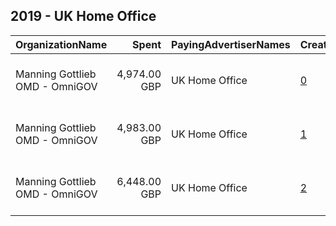 ## 2019 - UK Home Office 
|OrganizationName|Spent|PayingAdvertiserNames|CreativeUrls|Impressions|Genders|AgeBrackets|CountryCodes|BillingAddresses|CandidateBallotInformation|
|:---|---:|:---|:---|---:|:---|:---|:---|:---|:---|
|Manning Gottlieb OMD - OmniGOV|4,974.00 GBP|UK Home Office|[0](https://www.snap.com/political-ads/asset/62b15b267ff4f565789752fbe3e52cc7e050e5ec6ca81d48c9b4f4c1b05a00de?mediaType=mp4)|4,584,348|MALE|18-24|united kingdom|"10 Regents Wharf, All Saints Stree,London,N1 9RL,GB"||
|Manning Gottlieb OMD - OmniGOV|4,983.00 GBP|UK Home Office|[1](https://www.snap.com/political-ads/asset/92e5c178132f08c94be9be476db19f7a857413cfe70f67f34a63cbdb171b5f22?mediaType=mp4)|4,542,895|MALE|18-24|united kingdom|"10 Regents Wharf, All Saints Stree,London,N1 9RL,GB"||
|Manning Gottlieb OMD - OmniGOV|6,448.00 GBP|UK Home Office|[2](https://www.snap.com/political-ads/asset/94dca145d1934c490d4f13800b5bee535d85e23daec35a2e85784af0018e676e?mediaType=mp4)|4,124,819|MALE|18-24|united kingdom|"10 Regents Wharf, All Saints Stree,London,N1 9RL,GB"||
